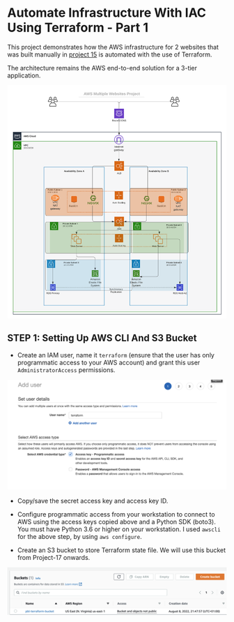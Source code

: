 # Automate Infrastructure With IAC Using Terraform - Part 1

This project demonstrates how the AWS infrastructure for 2 websites that was built manually in [project 15](https://github.com/enyioman/project15) is automated with the use of Terraform.

The architecture remains the AWS end-to-end solution for a 3-tier application.

![Architecture](./media/archy.png)


## STEP 1: Setting Up AWS CLI And S3 Bucket

- Create an IAM user, name it `terraform` (ensure that the user has only programmatic access to your AWS account) and grant this user `AdministratorAccess` permissions.

![IAM user](./media/iamuser.png)

- Copy/save the secret access key and access key ID. 

- Configure programmatic access from your workstation to connect to AWS using the access keys copied above and a Python SDK (boto3). You must have Python 3.6 or higher on your workstation. I used `awscli` for the above step, by using `aws configure`.

- Create an S3 bucket to store Terraform state file. We will use this bucket from Project-17 onwards.


![S3](./media/projs3.png)